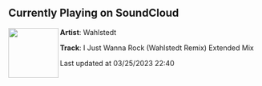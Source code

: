 ## Currently Playing on SoundCloud

[<img align="left" width="100" src="https://i1.sndcdn.com/artworks-q53ivEy31zxRoImU-U1SK7Q-t500x500.jpg">](https://soundcloud.com/wahlstedtmusic/i-just-wanna-rock-wahlstedt-remix-extended-mix)

**Artist**: Wahlstedt 

**Track**: I Just Wanna Rock (Wahlstedt Remix) Extended Mix

Last updated at 03/25/2023 22:40
